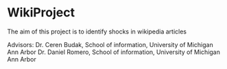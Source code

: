 # WikiProject
The aim of this project is to identify shocks in wikipedia articles

Advisors:
Dr. Ceren Budak, School of information, University of Michigan Ann Arbor
Dr. Daniel Romero, School of information, University of Michigan Ann Arbor
